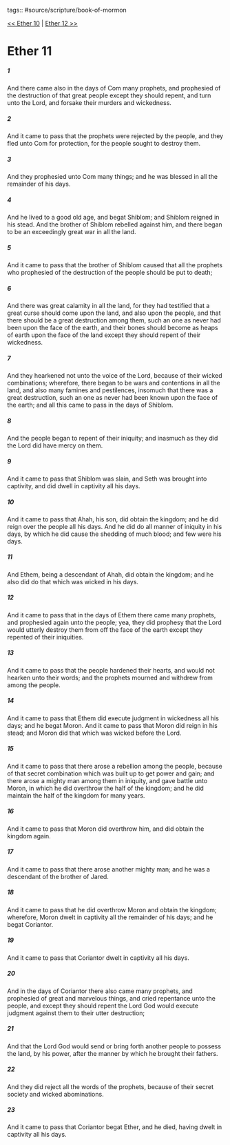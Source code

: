 tags:: #source/scripture/book-of-mormon

[<< Ether 10](source/scripture/book-of-mormon/14_Ether/Ether_10.md) | [Ether 12 >>](source/scripture/book-of-mormon/14_Ether/Ether_12.md)

# Ether 11

##### 1

And there came also in the days of Com many prophets, and prophesied of the destruction of that great people except they should repent, and turn unto the Lord, and forsake their murders and wickedness.

##### 2

And it came to pass that the prophets were rejected by the people, and they fled unto Com for protection, for the people sought to destroy them.

##### 3

And they prophesied unto Com many things; and he was blessed in all the remainder of his days.

##### 4

And he lived to a good old age, and begat Shiblom; and Shiblom reigned in his stead. And the brother of Shiblom rebelled against him, and there began to be an exceedingly great war in all the land.

##### 5

And it came to pass that the brother of Shiblom caused that all the prophets who prophesied of the destruction of the people should be put to death;

##### 6

And there was great calamity in all the land, for they had testified that a great curse should come upon the land, and also upon the people, and that there should be a great destruction among them, such an one as never had been upon the face of the earth, and their bones should become as heaps of earth upon the face of the land except they should repent of their wickedness.

##### 7

And they hearkened not unto the voice of the Lord, because of their wicked combinations; wherefore, there began to be wars and contentions in all the land, and also many famines and pestilences, insomuch that there was a great destruction, such an one as never had been known upon the face of the earth; and all this came to pass in the days of Shiblom.

##### 8

And the people began to repent of their iniquity; and inasmuch as they did the Lord did have mercy on them.

##### 9

And it came to pass that Shiblom was slain, and Seth was brought into captivity, and did dwell in captivity all his days.

##### 10

And it came to pass that Ahah, his son, did obtain the kingdom; and he did reign over the people all his days. And he did do all manner of iniquity in his days, by which he did cause the shedding of much blood; and few were his days.

##### 11

And Ethem, being a descendant of Ahah, did obtain the kingdom; and he also did do that which was wicked in his days.

##### 12

And it came to pass that in the days of Ethem there came many prophets, and prophesied again unto the people; yea, they did prophesy that the Lord would utterly destroy them from off the face of the earth except they repented of their iniquities.

##### 13

And it came to pass that the people hardened their hearts, and would not hearken unto their words; and the prophets mourned and withdrew from among the people.

##### 14

And it came to pass that Ethem did execute judgment in wickedness all his days; and he begat Moron. And it came to pass that Moron did reign in his stead; and Moron did that which was wicked before the Lord.

##### 15

And it came to pass that there arose a rebellion among the people, because of that secret combination which was built up to get power and gain; and there arose a mighty man among them in iniquity, and gave battle unto Moron, in which he did overthrow the half of the kingdom; and he did maintain the half of the kingdom for many years.

##### 16

And it came to pass that Moron did overthrow him, and did obtain the kingdom again.

##### 17

And it came to pass that there arose another mighty man; and he was a descendant of the brother of Jared.

##### 18

And it came to pass that he did overthrow Moron and obtain the kingdom; wherefore, Moron dwelt in captivity all the remainder of his days; and he begat Coriantor.

##### 19

And it came to pass that Coriantor dwelt in captivity all his days.

##### 20

And in the days of Coriantor there also came many prophets, and prophesied of great and marvelous things, and cried repentance unto the people, and except they should repent the Lord God would execute judgment against them to their utter destruction;

##### 21

And that the Lord God would send or bring forth another people to possess the land, by his power, after the manner by which he brought their fathers.

##### 22

And they did reject all the words of the prophets, because of their secret society and wicked abominations.

##### 23

And it came to pass that Coriantor begat Ether, and he died, having dwelt in captivity all his days.
